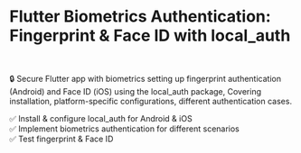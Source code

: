 # Flutter Biometrics Authentication: Fingerprint & Face ID with local_auth

<br/>

🔒 Secure Flutter app with biometrics setting up fingerprint authentication (Android) and Face ID (iOS) using the local_auth package, Covering installation, platform-specific configurations, different authentication cases.

✅ Install & configure local_auth for Android & iOS <br/>
✅ Implement biometrics authentication for different scenarios <br/>
✅ Test fingerprint & Face ID <br/>
